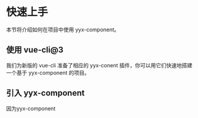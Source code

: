 # 快速上手
本节将介绍如何在项目中使用 yyx-component。

## 使用 vue-cli@3
我们为新版的 vue-cli 准备了相应的 yyx-conent 插件，你可以用它们快速地搭建一个基于 yyx-component 的项目。

## 引入 yyx-component
因为yyx-component